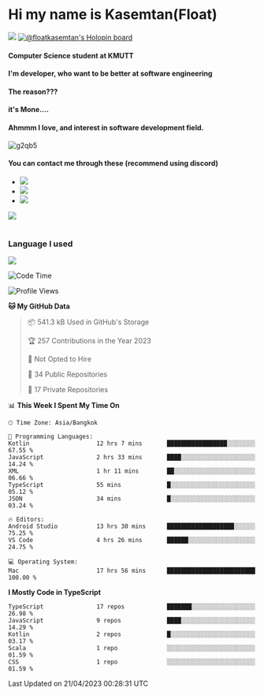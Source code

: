 # Hi my name is Kasemtan(Float)
![](https://64.media.tumblr.com/9c2a8f831efe8da556ffbf89cebb52c9/b86c1ab833a37e32-93/s1280x1920/d000dc22f75df64be2bc150f5fa69c4f6df6bb07.gifv)
[![@floatkasemtan's Holopin board](https://holopin.me/floatkasemtan)](https://holopin.io/@floatkasemtan)
#### Computer Science student at KMUTT
#### I'm developer, who want to be better at software engineering
#### The reason???
#### it's Mone.... 
#### Ahmmm I love, and interest in software development field.
![g2qb5](https://user-images.githubusercontent.com/69688279/175812510-9235eaf7-72f7-40d3-b163-56efa9aa5c6b.gif)

#### You can contact me through these (recommend using discord)
- [![](https://img.shields.io/badge/Discord-5865F2?logo=Discord&logoColor=white)](https://discordapp.com/users/278155096225742848)
- [![](https://img.shields.io/badge/Facebook-1877F2?logo=facebook&logoColor=white)](https://www.facebook.com/float.teavasirichokchai/)
- [![](https://img.shields.io/badge/linkedin-0A66C2?logo=linkedin&logoColor=white)](https://www.linkedin.com/in/floatkasemtan/)

[![](https://github-readme-stats.vercel.app/api?username=FloatKasemtan&show_icons=true&theme=nightowl)]()
#
### Language I used
[![](https://github-readme-stats.vercel.app/api/top-langs/?username=FloatKasemtan&layout=compact&theme=nightowl)]()
<!--START_SECTION:waka-->
![Code Time](http://img.shields.io/badge/Code%20Time-1%2C073%20hrs%206%20mins-blue)

![Profile Views](http://img.shields.io/badge/Profile%20Views-2-blue)

**🐱 My GitHub Data** 

> 📦 541.3 kB Used in GitHub's Storage 
 > 
> 🏆 257 Contributions in the Year 2023
 > 
> 🚫 Not Opted to Hire
 > 
> 📜 34 Public Repositories 
 > 
> 🔑 17 Private Repositories 
 > 
📊 **This Week I Spent My Time On** 

```text
🕑︎ Time Zone: Asia/Bangkok

💬 Programming Languages: 
Kotlin                   12 hrs 7 mins       █████████████████░░░░░░░░   67.55 % 
JavaScript               2 hrs 33 mins       ████░░░░░░░░░░░░░░░░░░░░░   14.24 % 
XML                      1 hr 11 mins        ██░░░░░░░░░░░░░░░░░░░░░░░   06.66 % 
TypeScript               55 mins             █░░░░░░░░░░░░░░░░░░░░░░░░   05.12 % 
JSON                     34 mins             █░░░░░░░░░░░░░░░░░░░░░░░░   03.24 % 

🔥 Editors: 
Android Studio           13 hrs 30 mins      ███████████████████░░░░░░   75.25 % 
VS Code                  4 hrs 26 mins       ██████░░░░░░░░░░░░░░░░░░░   24.75 % 

💻 Operating System: 
Mac                      17 hrs 56 mins      █████████████████████████   100.00 % 
```

**I Mostly Code in TypeScript** 

```text
TypeScript               17 repos            ███████░░░░░░░░░░░░░░░░░░   26.98 % 
JavaScript               9 repos             ████░░░░░░░░░░░░░░░░░░░░░   14.29 % 
Kotlin                   2 repos             █░░░░░░░░░░░░░░░░░░░░░░░░   03.17 % 
Scala                    1 repo              ░░░░░░░░░░░░░░░░░░░░░░░░░   01.59 % 
CSS                      1 repo              ░░░░░░░░░░░░░░░░░░░░░░░░░   01.59 % 
```




 Last Updated on 21/04/2023 00:28:31 UTC
<!--END_SECTION:waka-->
<!--
**FloatKasemtan/FloatKasemtan** is a ✨ _special_ ✨ repository because its `README.md` (this file) appears on your GitHub profile.

Here are some ideas to get you started:

- 🔭 I’m currently working on ...
- 🌱 I’m currently learning ...
- 👯 I’m looking to collaborate on ...
- 🤔 I’m looking for help with ...
- 💬 Ask me about ...
- 📫 How to reach me: ...
- 😄 Pronouns: ...
- ⚡ Fun fact: ...
-->
